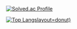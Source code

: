 [![Solved.ac Profile](http://mazassumnida.wtf/api/v2/generate_badge?boj=doublejk96)](https://solved.ac/doublejk96/)

[![Top Langs](https://github-readme-stats.vercel.app/api/top-langs/?username=doublejk96)layout=donut)](https://github.com/anuraghazra/github-readme-stats)
